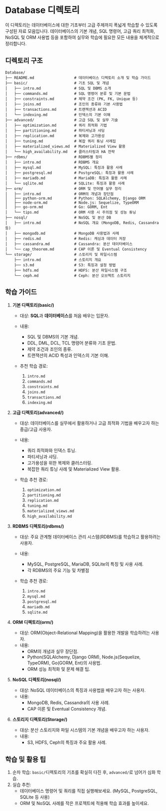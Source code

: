 # Database 디렉토리

이 디렉토리는 데이터베이스에 대한 기초부터 고급 주제까지 폭넓게 학습할 수 있도록 구성된 자료 모음입니다.
데이터베이스의 기본 개념, SQL 명령어, 고급 쿼리 최적화, NoSQL 및 ORM 사용법 등을 포함하여 실무와 학습에 필요한 모든 내용을 체계적으로 정리합니다.

## 디렉토리 구조

```plaintext
Database/
├── README.md                  # 데이터베이스 디렉토리 소개 및 학습 가이드
├── basic/                     # 기초 SQL 및 개념
│   ├── intro.md               # SQL 및 DBMS 소개
│   ├── commands.md            # SQL 명령어 분류 및 기본 문법
│   ├── constraints.md         # 제약 조건 (PK, FK, Unique 등)
│   ├── joins.md               # 조인의 종류와 기본 사용법
│   ├── transactions.md        # 트랜잭션과 ACID
│   └── indexing.md            # 인덱스의 기본 이해
├── advanced/                  # 고급 SQL 및 실무 기술
│   ├── optimization.md        # 쿼리 최적화 기법
│   ├── partitioning.md        # 파티셔닝과 샤딩
│   ├── replication.md         # 복제와 고가용성
│   ├── tuning.md              # 복잡 쿼리 튜닝 사례집
│   ├── materialized_views.md  # Materialized View 활용
│   └── high_availability.md   # 클러스터링과 HA 전략
├── rdbms/                     # RDBMS별 정리
│   ├── intro.md               # RDBMS 개요
│   ├── mysql.md               # MySQL: 특징과 활용 사례
│   ├── postgresql.md          # PostgreSQL: 특징과 활용 사례
│   ├── mariadb.md             # MariaDB: 특징과 활용 사례
│   └── sqlite.md              # SQLite: 특징과 활용 사례
├── orm/                       # ORM 및 언어별 실무 정리
│   ├── intro.md               # ORM의 개념과 장단점
│   ├── python-orm.md          # Python: SQLAlchemy, Django ORM
│   ├── node-orm.md            # Node.js: Sequelize, TypeORM
│   ├── go-orm.md              # Go: GORM, Ent
│   └── tips.md                # ORM 사용 시 주의점 및 성능 튜닝
├── nosql/                     # NoSQL 및 분산 DB
│   ├── intro.md               # NoSQL 개요 (MongoDB, Redis, Cassandra 등)
│   ├── mongodb.md             # MongoDB 사용법과 사례
│   ├── redis.md               # Redis: 캐싱과 데이터 저장
│   ├── cassandra.md           # Cassandra: 분산 데이터베이스
│   └── cap_theorem.md         # CAP 이론 및 Eventual Consistency
└── storage/                   # 스토리지 및 파일시스템
    ├── intro.md               # 스토리지 개요
    ├── s3.md                  # S3: 특징과 설정 방법
    ├── hdfs.md                # HDFS: 분산 파일시스템 구조
    └── ceph.md                # Ceph: 분산 오브젝트 스토리지
```

## 학습 가이드

1. **기본 디렉토리(basic/)**
    - 대상: **SQL**과 **데이터베이스**를 처음 배우는 입문자.
    - 내용:
        - SQL 및 DBMS의 기본 개념.
        - DDL, DML, DCL, TCL 명령어 분류와 기초 문법.
        - 제약 조건과 조인의 종류.
        - 트랜잭션의 ACID 특성과 인덱스의 기본 이해.

    - 추천 학습 경로:
        1. `intro.md`
        2. `commands.md`
        3. `constraints.md`
        4. `joins.md`
        5. `transactions.md`
        6. `indexing.md`

2. **고급 디렉토리(advanced/)**
    - 대상: 데이터베이스를 실무에서 활용하거나 고급 최적화 기법을 배우고자 하는 중급/고급 사용자.
    - 내용:
        - 쿼리 최적화와 인덱스 튜닝.
        - 파티셔닝과 샤딩.
        - 고가용성을 위한 복제와 클러스터링.
        - 복잡한 쿼리 튜닝 사례 및 Materialized View 활용.

    - 학습 추천 경로:
        1. `optimization.md`
        2. `partitioning.md`
        3. `replication.md`
        4. `tuning.md`
        5. `materialized_views.md`
        6. `high_availability.md`

3. **RDBMS 디렉토리(rdbms/)**
    - 대상: 주요 관계형 데이터베이스 관리 시스템(RDBMS)를 학습하고 활용하려는 사용자.
    - 내용:
        - MySQL, PostgreSQL, MariaDB, SQLite의 특징 및 사용 사례.
        - 각 RDBMS의 주요 기능 및 차별점

    - 학습 추천 경로:
        1. `intro.md`
        2. `mysql.md`
        3. `postgresql.md`
        4. `mariadb.md`
        5. `sqlite.md`

4. **ORM 디렉토리(orm/)**
    - 대상: ORM(Object-Relational Mapping)을 활용한 개발을 학습하려는 사용자.
    - 내용:
        - ORM의 개념과 실무 장단점.
        - Python(SQLAlchemy, Django ORM), Node.js(Sequelize, TypeORM), Go(GORM, Ent)의 사용법.
        - ORM 성능 최적화 및 문제 해결 팁.

5. **NoSQL 디렉토리(nosql/)**
    - 대상: NoSQL 데이터베이스의 특징과 사용법을 배우고자 하는 사용자.
    - 내용:
        - MongoDB, Redis, Cassandra의 사용 사례.
        - CAP 이론 및 Eventual Consistency 개념.

6. **스토리지 디렉토리(Storage/)**
    - 대상: 분산 스토리지와 파일 시스템의 기본 개념을 배우고자 하는 사용자.
    - 내용:
        - S3, HDFS, Ceph의 특징과 주요 활용 사례.

## 학습 및 활용 팁

1. 순차 학습: `basic/`디렉토리의 기초를 확실히 다진 후, `advanced/`로 넘어가 심화 학습.
2. 실습 추천:
    - 데이터베이스 명령어 및 쿼리를 직접 실행해보세요. (MySQL, PostgreSQL, SQLite 등 사용)
    - ORM 및 NoSQL 사례를 작은 프로젝트에 적용해 학습 효과를 높이세요.